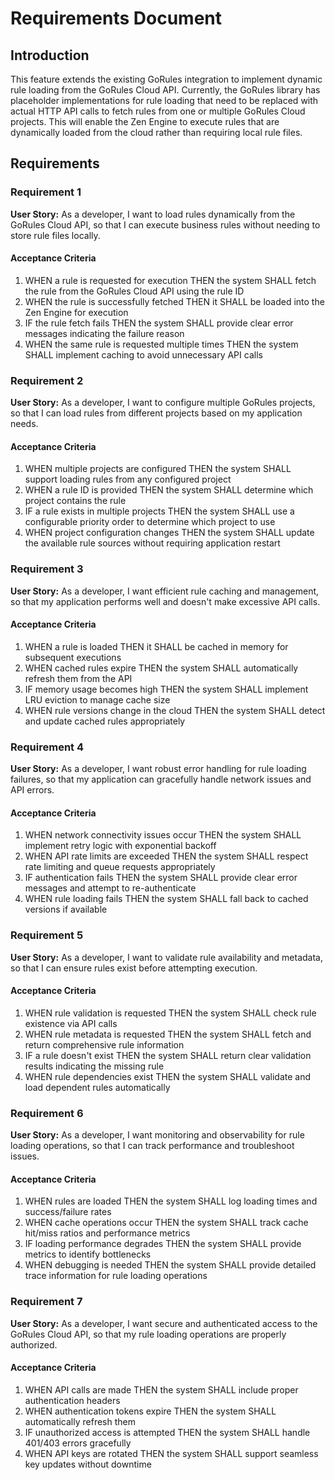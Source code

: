 # Requirements Document

## Introduction

This feature extends the existing GoRules integration to implement dynamic rule loading from the GoRules Cloud API. Currently, the GoRules library has placeholder implementations for rule loading that need to be replaced with actual HTTP API calls to fetch rules from one or multiple GoRules Cloud projects. This will enable the Zen Engine to execute rules that are dynamically loaded from the cloud rather than requiring local rule files.

## Requirements

### Requirement 1

**User Story:** As a developer, I want to load rules dynamically from the GoRules Cloud API, so that I can execute business rules without needing to store rule files locally.

#### Acceptance Criteria

1. WHEN a rule is requested for execution THEN the system SHALL fetch the rule from the GoRules Cloud API using the rule ID
2. WHEN the rule is successfully fetched THEN it SHALL be loaded into the Zen Engine for execution
3. IF the rule fetch fails THEN the system SHALL provide clear error messages indicating the failure reason
4. WHEN the same rule is requested multiple times THEN the system SHALL implement caching to avoid unnecessary API calls

### Requirement 2

**User Story:** As a developer, I want to configure multiple GoRules projects, so that I can load rules from different projects based on my application needs.

#### Acceptance Criteria

1. WHEN multiple projects are configured THEN the system SHALL support loading rules from any configured project
2. WHEN a rule ID is provided THEN the system SHALL determine which project contains the rule
3. IF a rule exists in multiple projects THEN the system SHALL use a configurable priority order to determine which project to use
4. WHEN project configuration changes THEN the system SHALL update the available rule sources without requiring application restart

### Requirement 3

**User Story:** As a developer, I want efficient rule caching and management, so that my application performs well and doesn't make excessive API calls.

#### Acceptance Criteria

1. WHEN a rule is loaded THEN it SHALL be cached in memory for subsequent executions
2. WHEN cached rules expire THEN the system SHALL automatically refresh them from the API
3. IF memory usage becomes high THEN the system SHALL implement LRU eviction to manage cache size
4. WHEN rule versions change in the cloud THEN the system SHALL detect and update cached rules appropriately

### Requirement 4

**User Story:** As a developer, I want robust error handling for rule loading failures, so that my application can gracefully handle network issues and API errors.

#### Acceptance Criteria

1. WHEN network connectivity issues occur THEN the system SHALL implement retry logic with exponential backoff
2. WHEN API rate limits are exceeded THEN the system SHALL respect rate limiting and queue requests appropriately
3. IF authentication fails THEN the system SHALL provide clear error messages and attempt to re-authenticate
4. WHEN rule loading fails THEN the system SHALL fall back to cached versions if available

### Requirement 5

**User Story:** As a developer, I want to validate rule availability and metadata, so that I can ensure rules exist before attempting execution.

#### Acceptance Criteria

1. WHEN rule validation is requested THEN the system SHALL check rule existence via API calls
2. WHEN rule metadata is requested THEN the system SHALL fetch and return comprehensive rule information
3. IF a rule doesn't exist THEN the system SHALL return clear validation results indicating the missing rule
4. WHEN rule dependencies exist THEN the system SHALL validate and load dependent rules automatically

### Requirement 6

**User Story:** As a developer, I want monitoring and observability for rule loading operations, so that I can track performance and troubleshoot issues.

#### Acceptance Criteria

1. WHEN rules are loaded THEN the system SHALL log loading times and success/failure rates
2. WHEN cache operations occur THEN the system SHALL track cache hit/miss ratios and performance metrics
3. IF loading performance degrades THEN the system SHALL provide metrics to identify bottlenecks
4. WHEN debugging is needed THEN the system SHALL provide detailed trace information for rule loading operations

### Requirement 7

**User Story:** As a developer, I want secure and authenticated access to the GoRules Cloud API, so that my rule loading operations are properly authorized.

#### Acceptance Criteria

1. WHEN API calls are made THEN the system SHALL include proper authentication headers
2. WHEN authentication tokens expire THEN the system SHALL automatically refresh them
3. IF unauthorized access is attempted THEN the system SHALL handle 401/403 errors gracefully
4. WHEN API keys are rotated THEN the system SHALL support seamless key updates without downtime